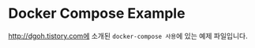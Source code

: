 Docker Compose Example
======================

http://dgoh.tistory.com에 소개된 `docker-compose 사용`에 있는 예제 파일입니다.
